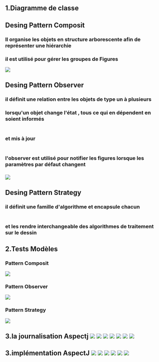 <h2>1.Diagramme de classe</h2>

<h2>Desing Pattern Composit</h2>
<h3>Il organise les objets en structure arborescente afin de représenter une hiérarchie<br></h3>
<h3>il est utilisé pour gérer les groupes de Figures</h3>
<img src="/captures/1.Capture.PNG">
<h2>Desing Pattern Observer</h2>
<h3>il définit une relation entre les objets de type un à plusieurs<br></h3>
<h3>lorsqu'un objet change l'état , tous ce qui en dépendent en soient informés</h3>
<h3><br> et mis à jour <h3>
<h3><br> l'observer est utilisé pour notifier les figures lorsque les paramètres par défaut changent <h3>
<img src="/captures/2.Capture.PNG">
<h2>Desing Pattern Strategy</h2>
<h3>il définit une famille d'algorithme  et encapsule chacun</h3>
<h3><br> et les rendre interchangeable des algorithmes de traitement sur le dessin</h3>

<h2>2.Tests Modèles</h2>

<h3>Pattern Composit</h3>
<img src="/captures/4.Capture.PNG">
<h3>Pattern Observer</h3>
<img src="/captures/5.Capture.PNG">
<h3>Pattern Strategy</h3>
<img src="/captures/6.Capture.PNG">

<h2>3.la journalisation Aspectj</h>
<img src="/captures/7.Capture.PNG">
<img src="/captures/9.Capture.PNG">
<img src="/captures/10.Capture.PNG">
<img src="/captures/11.Capture.PNG">
<img src="/captures/12.Capture.PNG">
<img src="/captures/13.Capture.PNG">
<img src="/captures/14.Capture.PNG">

<h2>3.implémentation AspectJ</h>
<img src="/captures/15.Capture.PNG">
<img src="/captures/16.Capture.PNG">
<img src="/captures/17.Capture.PNG">
<img src="/captures/18.Capture.PNG">
<img src="/captures/19.Capture.PNG">
<img src="/captures/20.Capture.PNG">









